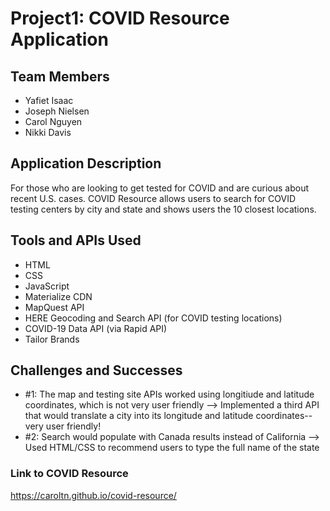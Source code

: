 # Project1: COVID Resource Application
## Team Members
- Yafiet Isaac
- Joseph Nielsen
- Carol Nguyen
- Nikki Davis

## Application Description
For those who are looking to get tested for COVID and are curious about recent U.S. cases. COVID Resource allows users to search for COVID testing centers by city and state and shows users the 10 closest locations. 

## Tools and APIs Used
- HTML
- CSS
- JavaScript
- Materialize CDN
- MapQuest API
- HERE Geocoding and Search API (for COVID testing locations)
- COVID-19 Data API (via Rapid API)
- Tailor Brands

## Challenges and Successes
- #1: The map and testing site APIs worked using longitiude and latitude coordinates, which is not very user friendly --> Implemented a third API that would translate a city into its longitude and latitude coordinates-- very user friendly!
- #2: Search would populate with Canada results instead of California --> Used HTML/CSS to recommend users to type the full name of the state

### Link to COVID Resource
https://caroltn.github.io/covid-resource/